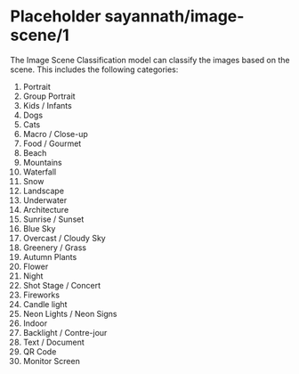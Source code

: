 # Placeholder sayannath/image-scene/1
The Image Scene Classification model can classify the images based on the scene. This includes the following categories:

1. Portrait 
2. Group Portrait 
3. Kids / Infants 
4. Dogs 
5. Cats 
6. Macro / Close-up 
7. Food / Gourmet 
8. Beach 
9. Mountains 
10. Waterfall 
11. Snow 
12. Landscape 
13. Underwater 
14. Architecture 
15. Sunrise / Sunset 
16. Blue Sky
17. Overcast / Cloudy Sky 
18. Greenery / Grass 
19. Autumn Plants 
20. Flower 
21. Night 
22. Shot Stage / Concert 
23. Fireworks 
24. Candle light 
25. Neon Lights / Neon Signs 
26. Indoor 
27. Backlight / Contre-jour 
28. Text / Document 
29. QR Code 
30. Monitor Screen

<!-- dataset: unknown -->
<!-- task: image-classification -->
<!-- network-architecture: EfficientNet -->
<!-- fine-tunable: true -->
<!-- license: apache-2.0 -->